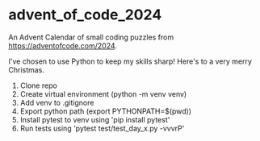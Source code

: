 # advent_of_code_2024
An Advent Calendar of small coding puzzles from https://adventofcode.com/2024.

I've chosen to use Python to keep my skills sharp! Here's to a very merry Christmas.

1. Clone repo
2. Create virtual environment (python -m venv venv)
3. Add venv to .gitignore
4. Export python path (export PYTHONPATH=$(pwd))
5. Install pytest to venv using 'pip install pytest'
6. Run tests using 'pytest test/test_day_x.py -vvvrP'